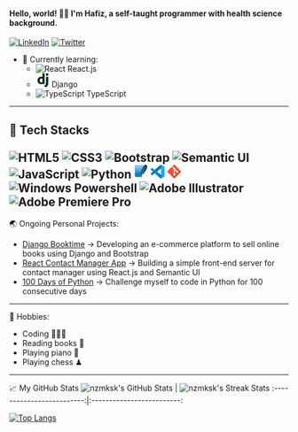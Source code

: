 #### Hello, world! 👋🏻 I'm Hafiz, a self-taught programmer with health science background.

[<img src="https://cdn.worldvectorlogo.com/logos/linkedin-icon-2.svg" alt="LinkedIn" width="25" height="25">](https://www.linkedin.com/in/mhz96)
[<img src="https://upload.wikimedia.org/wikipedia/commons/4/4f/Twitter-logo.svg" alt="Twitter" width="25" height="25">](https://twitter.com/mssngnnja)

- 🌱 Currently learning:
  - <img src="https://cdn.worldvectorlogo.com/logos/react-2.svg" alt="React" width="25" height="25"> React.js
  - <img src="https://github.com/devicons/devicon/blob/master/icons/django/django-plain.svg" alt="Django" width="25" height="25"> Django
  - <img src="https://upload.wikimedia.org/wikipedia/commons/4/4c/Typescript_logo_2020.svg" alt="TypeScript" width="25" height="25"> TypeScript
---
🧰 Tech Stacks
<br>
<br>
<img src="https://cdn.worldvectorlogo.com/logos/html-1.svg" alt="HTML5" width="25" height="25">
<img src="https://cdn.worldvectorlogo.com/logos/css-3.svg" alt="CSS3" width="25" height="25">
<img src="https://upload.wikimedia.org/wikipedia/commons/b/b2/Bootstrap_logo.svg" alt="Bootstrap" width="25" height="25">
<img src="https://cdn.worldvectorlogo.com/logos/semantic-ui.svg" alt="Semantic UI" width="25" height="25">
<img src="https://cdn.worldvectorlogo.com/logos/logo-javascript.svg" alt="JavaScript" width="25" height="25">
<img src="https://cdn.worldvectorlogo.com/logos/python-5.svg" alt="Python" width="25" height="25">
<img src="https://github.com/devicons/devicon/blob/master/icons/sqlite/sqlite-original.svg" alt="SQLite" width="25" height="25">
<img src="https://github.com/devicons/devicon/blob/master/icons/vscode/vscode-original.svg" alt="VS Code" width="25" height="25">
<img src="https://github.com/devicons/devicon/blob/master/icons/git/git-original.svg" alt="Git" width="25" height="25">
<img src="https://upload.wikimedia.org/wikipedia/commons/2/2f/PowerShell_5.0_icon.png" alt="Windows Powershell" width="25" height="25">
<img src="https://upload.wikimedia.org/wikipedia/commons/f/fb/Adobe_Illustrator_CC_icon.svg" alt="Adobe Illustrator" width="25" height="25">
<img src="https://upload.wikimedia.org/wikipedia/commons/4/40/Adobe_Premiere_Pro_CC_icon.svg" alt="Adobe Premiere Pro" width="25" height="25">
---
🌏 Ongoing Personal Projects:
- [Django Booktime](https://github.com/nzmksk/django-booktime) -> Developing an e-commerce platform to sell online books using Django and Bootstrap
- [React Contact Manager App](https://github.com/nzmksk/react-contact-manager) -> Building a simple front-end server for contact manager using React.js and Semantic UI
- [100 Days of Python](https://github.com/nzmksk/100-Days-of-Python) -> Challenge myself to code in Python for 100 consecutive days
---
🏀 Hobbies:
- Coding 👨🏻‍💻
- Reading books 📖
- Playing piano 🎹
- Playing chess ♟
---

&#x1f4c8; My GitHub Stats
![nzmksk's GitHub Stats](https://github-readme-stats.vercel.app/api?username=nzmksk&theme=default&show_icons=true&include_all_commits=true&count_private=true&card_width=300&border_radius=30)            |  ![nzmksk's Streak Stats](https://streak-stats.demolab.com?user=nzmksk&border_radius=30&card_width=300)
:-------------------------:|:-------------------------:

[![Top Langs](https://github-readme-stats.vercel.app/api/top-langs/?username=nzmksk&theme=default&layout=compact&card_width=850&border_radius=30)](https://github.com/anuraghazra/github-readme-stats)


